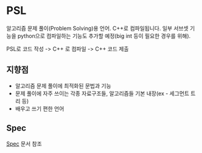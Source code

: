 # PSL

알고리즘 문제 풀이(Problem Solving)용 언어. C++로 컴파일됩니다. 일부 서브셋 기능을 python으로 컴파일하는 기능도 추가할 예정(big int 등이 필요한 경우를 위해).

PSL로 코드 작성 -> C++ 로 컴파일 -> C++ 코드 제출

## 지향점

- 알고리즘 문제 풀이에 최적화된 문법과 기능
- 문제 풀이에 자주 쓰이는 각종 자료구조들, 알고리즘들 기본 내장(ex - 세그먼트 트리 등)
- 배우고 쓰기 편한 언어

## Spec

[Spec](/Spec) 문서 참조

